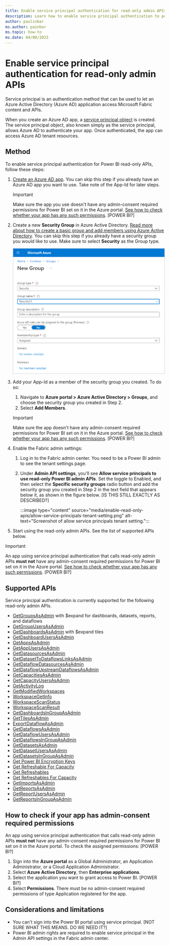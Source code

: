 ```yaml
---
title: Enable service principal authentication for read-only admin APIs
description: Learn how to enable service principal authentication to permit use of read-only admin APIs.
author: paulinbar
ms.author: painbar
ms.topic: how-to
ms.date: 04/08/2023
---
```


# Enable service principal authentication for read-only admin APIs

Service principal is an authentication method that can be used to let an Azure Active Directory (Azure AD) application access Microsoft Fabric content and APIs.

When you create an Azure AD app, a [service principal object](/azure/active-directory/develop/app-objects-and-service-principals#service-principal-object) is created. The service principal object, also known simply as the service principal, allows Azure AD to authenticate your app. Once authenticated, the app can access Azure AD tenant resources.

## Method

To enable service principal authentication for Power BI read-only APIs, follow these steps:

1. [Create an Azure AD app](/azure/active-directory/develop/howto-create-service-principal-portal). You can skip this step if you already have an Azure AD app you want to use. Take note of the App-Id for later steps.

    >[!IMPORTANT]
    > Make sure the app you use doesn't have any admin-consent required permissions for Power BI set on it in the Azure portal. [See how to check whether your app has any such permissions](#how-to-check-if-your-app-has-admin-consent-required-permissions). [POWER BI?]
1. Create a new **Security Group** in Azure Active Directory. [Read more about how to create a basic group and add members using Azure Active Directory](/azure/active-directory/fundamentals/active-directory-groups-create-azure-portal). You can skip this step if you already have a security group you would like to use.
    Make sure to select **Security** as the Group type.

    ![Screenshot of new group creation dialog in Azure portal.](media/enable-read-only-apis/azure-portal-new-group-dialog.png)

3. Add your App-Id as a member of the security group you created. To do so:
    1. Navigate to **Azure portal > Azure Active Directory > Groups**, and choose the security group you created in Step 2.
    1. Select **Add Members**.

    > [!IMPORTANT]
    > Make sure the app doesn't have any admin-consent required permissions for Power BI set on it in the Azure portal. [See how to check whether your app has any such permissions](#how-to-check-if-your-app-has-admin-consent-required-permissions). [POWER BI?]

4. Enable the Fabric admin settings:
    1. Log in to the Fabric admin center. You need to be a Power BI admin to see the tenant settings page.
    1. Under **Admin API settings**, you'll see **Allow service principals to use read-only Power BI admin APIs**. Set the toggle to Enabled, and then select the **Specific security groups** radio button and add the security group you created in Step 2 in the text field that appears below it, as shown in the figure below. [IS THIS STILL EXACTLY AS DESCRIBED?]

        :::image type="content" source="media/enable-read-only-apis/allow-service-principals-tenant-setting.png" alt-text="Screenshot of allow service principals tenant setting.":::

 5. Start using the read-only admin APIs. See the list of supported APIs below.

>[!IMPORTANT]
>An app using service principal authentication that calls read-only admin APIs **must not** have any admin-consent required permissions for Power BI set on it in the Azure portal. [See how to check whether your app has any such permissions](#how-to-check-if-your-app-has-admin-consent-required-permissions). [POWER BI?]

## Supported APIs

Service principal authentication is currently supported for the following read-only admin APIs.

* [GetGroupsAsAdmin](/rest/api/power-bi/admin/groups_getgroupsasadmin) with $expand for dashboards, datasets, reports, and dataflows 
* [GetGroupUsersAsAdmin](/rest/api/power-bi/admin/groups-get-group-users-as-admin)
* [GetDashboardsAsAdmin](/rest/api/power-bi/admin/dashboards_getdashboardsasadmin) with $expand tiles
* [GetDashboardUsersAsAdmin](/rest/api/power-bi/admin/dashboards-get-dashboard-users-as-admin)
* [GetAppsAsAdmin](/rest/api/power-bi/admin/apps-get-apps-as-admin)
* [GetAppUsersAsAdmin](/rest/api/power-bi/admin/apps-get-app-users-as-admin)
* [GetDatasourcesAsAdmin](/rest/api/power-bi/admin/datasets_getdatasourcesasadmin) 
* [GetDatasetToDataflowsLinksAsAdmin](/rest/api/power-bi/admin/datasets_getdatasettodataflowslinksingroupasadmin)
* [GetDataflowDatasourcesAsAdmin](/rest/api/power-bi/admin/dataflows_getdataflowdatasourcesasadmin) 
* [GetDataflowUpstreamDataflowsAsAdmin](/rest/api/power-bi/admin/dataflows_getupstreamdataflowsingroupasadmin) 
* [GetCapacitiesAsAdmin](/rest/api/power-bi/admin/getcapacitiesasadmin)
* [GetCapacityUsersAsAdmin](/rest/api/power-bi/admin/capacities-get-capacity-users-as-admin)
* [GetActivityLog](/rest/api/power-bi/admin/getactivityevents)
* [GetModifiedWorkspaces](/rest/api/power-bi/admin/workspace-info-get-modified-workspaces)
* [WorkspaceGetInfo](/rest/api/power-bi/admin/workspace-info-post-workspace-info)
* [WorkspaceScanStatus](/rest/api/power-bi/admin/workspace-info-get-scan-status)
* [WorkspaceScanResult](/rest/api/power-bi/admin/workspace-info-get-scan-result)
* [GetDashboardsInGroupAsAdmin](/rest/api/power-bi/admin/dashboards_getdashboardsasadmin)
* [GetTilesAsAdmin](/rest/api/power-bi/admin/dashboards_gettilesasadmin)
* [ExportDataflowAsAdmin](/rest/api/power-bi/admin/dataflows_exportdataflowasadmin)
* [GetDataflowsAsAdmin](/rest/api/power-bi/admin/dataflows_getdataflowsasadmin)
* [GetDataflowUsersAsAdmin](/rest/api/power-bi/admin/dataflows-get-dataflow-users-as-admin)
* [GetDataflowsInGroupAsAdmin](/rest/api/power-bi/admin/dataflows_getdataflowsingroupasadmin)
* [GetDatasetsAsAdmin](/rest/api/power-bi/admin/datasets_getdatasetsasadmin)
* [GetDatasetUsersAsAdmin](/rest/api/power-bi/admin/datasets-get-dataset-users-as-admin)
* [GetDatasetsInGroupAsAdmin](/rest/api/power-bi/admin/datasets_getdatasetsingroupasadmin)
* [Get Power BI Encryption Keys](/rest/api/power-bi/admin/getpowerbiencryptionkeys)
* [Get Refreshable For Capacity](/rest/api/power-bi/admin/getrefreshableforcapacity)
* [Get Refreshables](/rest/api/power-bi/admin/getrefreshables)
* [Get Refreshables For Capacity](/rest/api/power-bi/admin/getrefreshablesforcapacity)
* [GetImportsAsAdmin](/rest/api/power-bi/admin/imports_getimportsasadmin)
* [GetReportsAsAdmin](/rest/api/power-bi/admin/reports_getreportsasadmin)
* [GetReportUsersAsAdmin](/rest/api/power-bi/admin/reports-get-report-users-as-admin)
* [GetReportsInGroupAsAdmin](/rest/api/power-bi/admin/reports_getreportsingroupasadmin)

## How to check if your app has admin-consent required permissions

An app using service principal authentication that calls read-only admin APIs **must not** have any admin-consent required permissions for Power BI set on it in the Azure portal. To check the assigned permissions: [POWER BI?]

1. Sign into the **Azure portal** as a Global Administrator, an Application Administrator, or a Cloud Application Administrator.
1. Select **Azure Active Directory**, then **Enterprise applications**.
1. Select the application you want to grant access to Power BI. [POWER BI?]
1. Select **Permissions**. There must be no admin-consent required permissions of type Application registered for the app.

## Considerations and limitations

* You can't sign into the Power BI portal using service principal. [NOT SURE WHAT THIS MEANS. DO WE NEED IT?]
* Power BI admin rights are required to enable service principal in the Admin API settings in the Fabric admin center.